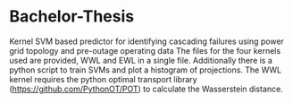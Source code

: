 # Bachelor-Thesis
Kernel SVM based predictor for identifying cascading failures using power grid topology and pre-outage operating data
The files for the four kernels used are provided, WWL and EWL in a single file.
Additionally there is a python script to train SVMs and plot a histogram of projections. The WWL kernel requires the python optimal transport library (https://github.com/PythonOT/POT) to calculate the Wasserstein distance.
